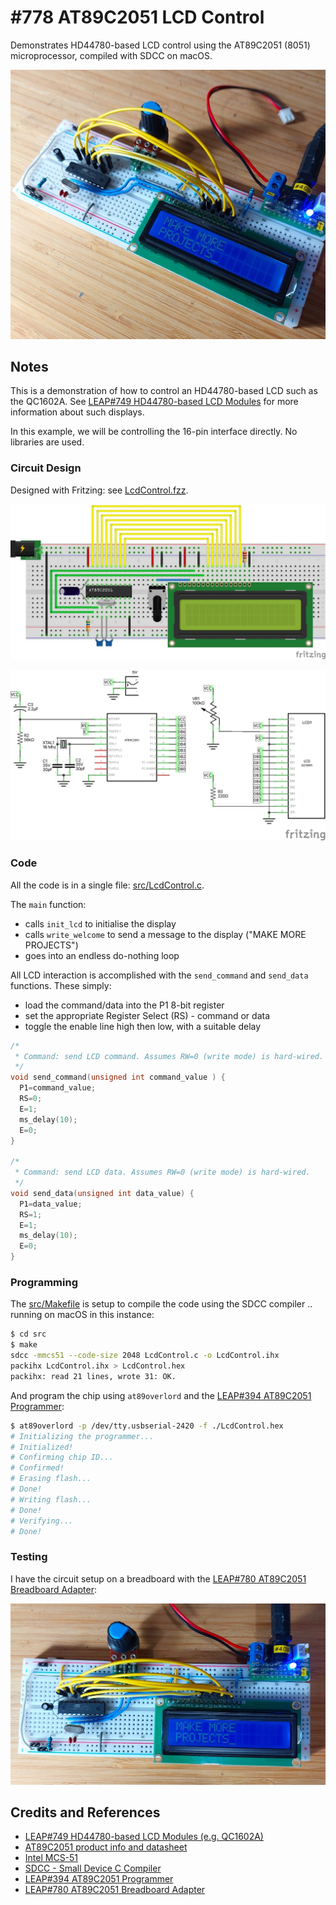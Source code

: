 # #778 AT89C2051 LCD Control

Demonstrates HD44780-based LCD control using the AT89C2051 (8051) microprocessor, compiled with SDCC on macOS.

![Build](./assets/LcdControl_build.jpg?raw=true)

## Notes

This is a demonstration of how to control an HD44780-based LCD such as the QC1602A.
See [LEAP#749 HD44780-based LCD Modules](../../../Electronics101/HD44780/) for more information about such displays.

In this example, we will be controlling the 16-pin interface directly. No libraries are used.

### Circuit Design

Designed with Fritzing: see [LcdControl.fzz](./LcdControl.fzz).

![bb](./assets/LcdControl_bb.jpg?raw=true)

![schematic](./assets/LcdControl_schematic.jpg?raw=true)

### Code

All the code is in a single file: [src/LcdControl.c](./src/LcdControl.c).

The `main` function:

* calls `init_lcd` to initialise the display
* calls `write_welcome` to send a message to the display ("MAKE MORE PROJECTS")
* goes into an endless do-nothing loop

All LCD interaction is accomplished with the `send_command` and `send_data` functions.
These simply:

* load the command/data into the P1 8-bit register
* set the appropriate Register Select (RS) - command or data
* toggle the enable line high then low, with a suitable delay

```c
/*
 * Command: send LCD command. Assumes RW=0 (write mode) is hard-wired.
 */
void send_command(unsigned int command_value ) {
  P1=command_value;
  RS=0;
  E=1;
  ms_delay(10);
  E=0;
}

/*
 * Command: send LCD data. Assumes RW=0 (write mode) is hard-wired.
 */
void send_data(unsigned int data_value) {
  P1=data_value;
  RS=1;
  E=1;
  ms_delay(10);
  E=0;
}
```

### Programming

The [src/Makefile](./src/Makefile) is setup to compile the code using the SDCC compiler .. running on macOS in this instance:

```sh
$ cd src
$ make
sdcc -mmcs51 --code-size 2048 LcdControl.c -o LcdControl.ihx
packihx LcdControl.ihx > LcdControl.hex
packihx: read 21 lines, wrote 31: OK.
```

And program the chip using `at89overlord` and
the [LEAP#394 AT89C2051 Programmer](../Programmer/):

```sh
$ at89overlord -p /dev/tty.usbserial-2420 -f ./LcdControl.hex
# Initializing the programmer...
# Initialized!
# Confirming chip ID...
# Confirmed!
# Erasing flash...
# Done!
# Writing flash...
# Done!
# Verifying...
# Done!
```

### Testing

I have the circuit setup on a breadboard with the [LEAP#780 AT89C2051 Breadboard Adapter](../BreadboardAdapter/):

![bb_build](./assets/LcdControl_bb_build.jpg?raw=true)

## Credits and References

* [LEAP#749 HD44780-based LCD Modules (e.g. QC1602A)](../../../Electronics101/HD44780/)
* [AT89C2051 product info and datasheet](https://www.microchip.com/wwwproducts/en/AT89c2051)
* [Intel MCS-51](https://en.wikipedia.org/wiki/Intel_MCS-51)
* [SDCC - Small Device C Compiler](https://sdcc.sourceforge.net/)
* [LEAP#394 AT89C2051 Programmer](../Programmer/)
* [LEAP#780 AT89C2051 Breadboard Adapter](../BreadboardAdapter/)
